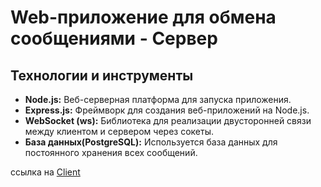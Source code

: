 # Web-приложение для обмена сообщениями - Сервер

## Технологии и инструменты
* **Node.js:** Веб-серверная платформа для запуска приложения.<br>
* **Express.js:** Фреймворк для создания веб-приложений на Node.js.<br>
* **WebSocket (ws):** Библиотека для реализации двусторонней связи между клиентом и сервером через сокеты.<br>
* **База данных(PostgreSQL):** Используется база данных для постоянного хранения всех сообщений.<br>

ссылка на [Client](https://github.com/PavelBarashkov/itransition_task6_client)
